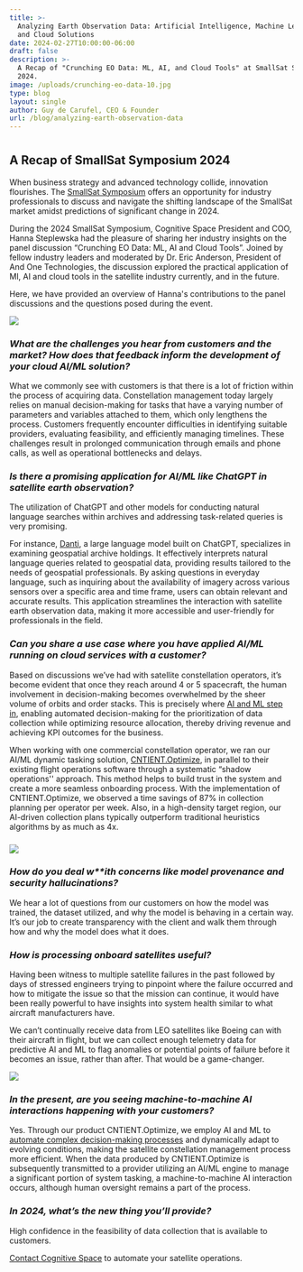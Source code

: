 ```yaml
---
title: >-
  Analyzing Earth Observation Data: Artificial Intelligence, Machine Learning,
  and Cloud Solutions
date: 2024-02-27T10:00:00-06:00
draft: false
description: >-
  A Recap of "Crunching EO Data: ML, AI, and Cloud Tools" at SmallSat Symposium
  2024.
image: /uploads/crunching-eo-data-10.jpg
type: blog
layout: single
author: Guy de Carufel, CEO & Founder
url: /blog/analyzing-earth-observation-data
---
```


#

## A Recap of SmallSat Symposium 2024

When business strategy and advanced technology collide, innovation flourishes. The [SmallSat Symposium](https://2024.smallsatshow.com/#) offers an opportunity for industry professionals to discuss and navigate the shifting landscape of the SmallSat market amidst predictions of significant change in 2024.

During the 2024 SmallSat Symposium, Cognitive Space President and COO, Hanna Steplewska had the pleasure of sharing her industry insights on the panel discussion “Crunching EO Data: ML, AI and Cloud Tools”. Joined by fellow industry leaders and moderated by Dr. Eric Anderson, President of And One Technologies, the discussion explored the practical application of Ml, AI and cloud tools in the satellite industry currently, and in the future.

Here, we have provided an overview of Hanna's contributions to the panel discussions and the questions posed during the event.

![](/uploads/crunching-eo-data-19.jpg)

### _What are the challenges you hear from customers and the market? How does that feedback inform the development of your cloud AI/ML solution?_

What we commonly see with customers is that there is a lot of friction within the process of acquiring data. Constellation management today largely relies on manual decision-making for tasks that have a varying number of parameters and variables attached to them, which only lengthens the process. Customers frequently encounter difficulties in identifying suitable providers, evaluating feasibility, and efficiently managing timelines. These challenges result in prolonged communication through emails and phone calls, as well as operational bottlenecks and delays.

### _Is there a promising application for AI/ML like ChatGPT in satellite earth observation?_

The utilization of ChatGPT and other models for conducting natural language searches within archives and addressing task-related queries is very promising.

For instance, [Danti](https://danti.ai/), a large language model built on ChatGPT, specializes in examining geospatial archive holdings. It effectively interprets natural language queries related to geospatial data, providing results tailored to the needs of geospatial professionals. By asking questions in everyday language, such as inquiring about the availability of imagery across various sensors over a specific area and time frame, users can obtain relevant and accurate results. This application streamlines the interaction with satellite earth observation data, making it more accessible and user-friendly for professionals in the field.

### _Can you share a use case where you have applied AI/ML running on cloud services with a customer?_

Based on discussions we’ve had with satellite constellation operators, it’s become evident that once they reach around 4 or 5 spacecraft, the human involvement in decision-making becomes overwhelmed by the sheer volume of orbits and order stacks. This is precisely where [AI and ML step in](https://www.cognitivespace.com/blog/2023/automated-satellite-operations/), enabling automated decision-making for the prioritization of data collection while optimizing resource allocation, thereby driving revenue and achieving KPI outcomes for the business.

When working with one commercial constellation operator, we ran our AI/ML dynamic tasking solution, [CNTIENT.Optimize](https://www.cognitivespace.com/product/), in parallel to their existing flight operations software through a systematic “shadow operations'' approach. This method helps to build trust in the system and create a more seamless onboarding process. With the implementation of CNTIENT.Optimize, we observed a time savings of 87% in collection planning per operator per week. Also, in a high-density target region, our AI-driven collection plans typically outperform traditional heuristics algorithms by as much as 4x.

### ![](/uploads/crunching-eo-data-35.jpg)

### _How do you deal w\*\*ith concerns like model provenance and security hallucinations?_

We hear a lot of questions from our customers on how the model was trained, the dataset utilized, and why the model is behaving in a certain way. It’s our job to create transparency with the client and walk them through how and why the model does what it does.

### _How is processing onboard satellites useful?_

Having been witness to multiple satellite failures in the past followed by days of stressed engineers trying to pinpoint where the failure occurred and how to mitigate the issue so that the mission can continue, it would have been really powerful to have insights into system health similar to what aircraft manufacturers have.

We can’t continually receive data from LEO satellites like Boeing can with their aircraft in flight, but we can collect enough telemetry data for predictive AI and ML to flag anomalies or potential points of failure before it becomes an issue, rather than after. That would be a game-changer.

![](/uploads/crunching-eo-data-10.jpg)

### _In the present, are you seeing machine-to-machine AI interactions happening with your customers?_

Yes. Through our product CNTIENT.Optimize, we employ AI and ML to [automate complex decision-making processes](https://www.cognitivespace.com/blog/2023/role-of-ai-and-ml-in-satellite-constellation-management/) and dynamically adapt to evolving conditions, making the satellite constellation management process more efficient. When the data produced by CNTIENT.Optimize is subsequently transmitted to a provider utilizing an AI/ML engine to manage a significant portion of system tasking, a machine-to-machine AI interaction occurs, although human oversight remains a part of the process.

### _In 2024, what’s the new thing you’ll provide?_

High confidence in the feasibility of data collection that is available to customers.

[Contact Cognitive Space](https://www.cognitivespace.com/contact/) to automate your satellite operations.

<!-- notionvc: de0237cf-c9da-4765-840a-71800151ed61 -->
